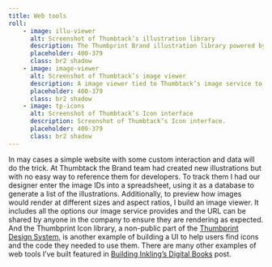 ```yaml
---
title: Web tools
roll:
    - image: illu-viewer
      alt: Screenshot of Thumbtack’s illustration library
      description: The Thumbprint Brand illustration library powered by a spredsheet.
      placeholder: 400-379
      class: br2 shadow
    - image: image-viewer
      alt: Screenshot of Thumbtack’s image viewer
      description: A image viewer tied to Thumbtack’s image service to preview images at different sizes, formats, and aspect ratios.
      placeholder: 400-379
      class: br2 shadow
    - image: tp-icons
      alt: Screenshot of Thumbtack’s Icon interface
      description: Screenshot of Thumbtack’s Icon interface.
      placeholder: 400-379
      class: br2 shadow
---
```


In may cases a simple website with some custom interaction and data will do the trick. At Thumbtack the Brand team had created new illustrations but with no easy way to reference them for developers. To track them I had our designer enter the image IDs into a spreadsheet, using it as a database to generate a list of the illustrations. Additionally, to preview how images would render at different sizes and aspect ratios, I build an image viewer. It includes all the options our image service provides and the URL can be shared by anyone in the company to ensure they are rendering as expected. And the Thumbprint Icon library, a non-public part of the [Thumbprint Design System](https://thumbprint.design/), is another example of building a UI to help users find icons and the code they needed to use them. There are many other examples of web tools I’ve built featured in [Building Inkling’s Digital Books](/write/inkling.html) post.
